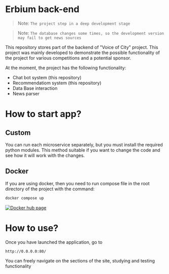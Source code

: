 # Erbium back-end #
> Note: `The project step in a deep development stage`

> Note: `The database changes some times, so the development version may fail to get news sources`

This repository stores part of the backend of "Voice of City" project. 
This project was mainly developed to demonstrate the possible functionality of the project for various competitions and a potential sponsor.

At the moment, the project has the following functionality:
* Chat bot system (this repository)
* Recommendatiom system (this repository)
* Data Base interaction
* News parser

# How to start app? #
## Custom ##
You can run each microservice separately, but you must install the required python modules. This method suitable if you want to change the code and see how it will work with the changes.

## Docker ###
If you are using docker, then you need to run compose file in the root directory of the project with the command:
```sh
docker compose up
```
[![Docker hub page](https://hub.docker.com/repository/docker/serg228/vs/general)](https://hub.docker.com/repository/docker/serg228/vs/general)

# How to use? #
Once you have launched the application, go to
```sh
http://0.0.0.0:80/
```
You can freely navigate on the sections of the site, studying and testing functionality
